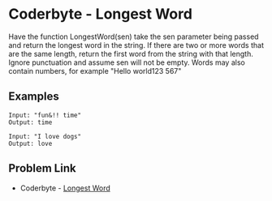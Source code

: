 # Coderbyte - Longest Word

Have the function LongestWord(sen) take the sen parameter being passed and return the longest word in the string. If there are two or more words that are the same length, return the first word from the string with that length. Ignore punctuation and assume sen will not be empty. Words may also contain numbers, for example "Hello world123 567"

## Examples

```
Input: "fun&!! time"
Output: time
```

```
Input: "I love dogs"
Output: love
```

## Problem Link

- Coderbyte - [Longest Word](https://coderbyte.com/editor/Longest%20Word:JavaScript)
